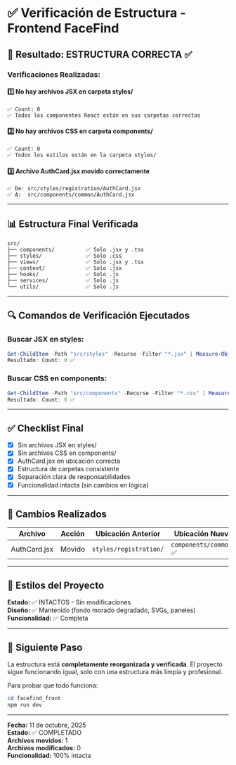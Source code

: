 # ✅ Verificación de Estructura - Frontend FaceFind

## 🎯 Resultado: ESTRUCTURA CORRECTA ✅

### **Verificaciones Realizadas:**

#### 1️⃣ **No hay archivos JSX en carpeta styles/**
```
✅ Count: 0
✅ Todos los componentes React están en sus carpetas correctas
```

#### 2️⃣ **No hay archivos CSS en carpeta components/**
```
✅ Count: 0
✅ Todos los estilos están en la carpeta styles/
```

#### 3️⃣ **Archivo AuthCard.jsx movido correctamente**
```
✅ De: src/styles/registration/AuthCard.jsx
✅ A:  src/components/common/AuthCard.jsx
```

---

## 📊 Estructura Final Verificada

```
src/
├── components/          ✅ Solo .jsx y .tsx
├── styles/              ✅ Solo .css
├── views/               ✅ Solo .jsx y .tsx
├── context/             ✅ Solo .jsx
├── hooks/               ✅ Solo .js
├── services/            ✅ Solo .js
└── utils/               ✅ Solo .js
```

---

## 🔍 Comandos de Verificación Ejecutados

### Buscar JSX en styles:
```powershell
Get-ChildItem -Path "src/styles" -Recurse -Filter "*.jsx" | Measure-Object
Resultado: Count: 0 ✅
```

### Buscar CSS en components:
```powershell
Get-ChildItem -Path "src/components" -Recurse -Filter "*.css" | Measure-Object
Resultado: Count: 0 ✅
```

---

## ✅ Checklist Final

- [x] Sin archivos JSX en styles/
- [x] Sin archivos CSS en components/
- [x] AuthCard.jsx en ubicación correcta
- [x] Estructura de carpetas consistente
- [x] Separación clara de responsabilidades
- [x] Funcionalidad intacta (sin cambios en lógica)

---

## 📝 Cambios Realizados

| Archivo | Acción | Ubicación Anterior | Ubicación Nueva |
|---------|--------|-------------------|-----------------|
| AuthCard.jsx | Movido | `styles/registration/` | `components/common/` ✅ |

---

## 🎨 Estilos del Proyecto

**Estado:** ✅ INTACTOS - Sin modificaciones  
**Diseño:** ✅ Mantenido (fondo morado degradado, SVGs, paneles)  
**Funcionalidad:** ✅ Completa

---

## 🚀 Siguiente Paso

La estructura está **completamente reorganizada y verificada**. El proyecto sigue funcionando igual, solo con una estructura más limpia y profesional.

Para probar que todo funciona:
```powershell
cd facefind_front
npm run dev
```

---

**Fecha:** 11 de octubre, 2025  
**Estado:** ✅ COMPLETADO  
**Archivos movidos:** 1  
**Archivos modificados:** 0  
**Funcionalidad:** 100% intacta
